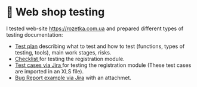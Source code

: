 # 🛒 Web shop testing 

I tested web-site https://rozetka.com.ua and prepared different types of testing documentation:

 <ul>
<li>  <a href="https://docs.google.com/document/d/1za083dGDIJ_Izw-vjb74Ud92iMu62TNp32vnIaz_PwY/edit?usp=sharing">Test plan</a> describing what to test and how to test (functions, types of testing, tools), main work stages, risks. </li> 
<li>  <a href="https://docs.google.com/spreadsheets/d/1zwC16KaZKmBon8ppzoNIHJO9gJ52EDDw7hKliSGY6MQ/edit?usp=sharing"> Checklist </a> for testing the registration module. </li>
<li> <a href="https://docs.google.com/spreadsheets/d/1PQ47CHRSeqzjSbEy9Tb8tBIHkwoDHP5NpsrlJevuoUs/edit?usp=sharing">Test cases via Jira </a> for testing the registration module (These test cases are imported in an XLS file).  </li>
<li>  <a href="https://dri">Bug Report example via Jira</a> with an attachmet. </li>
</ul>
